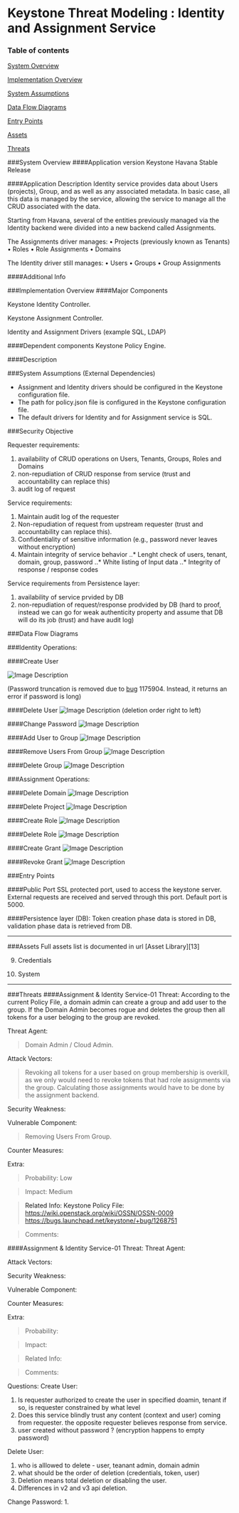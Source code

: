 Keystone Threat Modeling : Identity and Assignment Service
=========================================
### Table of contents
[System Overview](#system)

[Implementation Overview](#implementation)

[System Assumptions](#assumption)

[Data Flow Diagrams](#dfd)

[Entry Points](#entry)

[Assets](#asset)

[Threats](#threats)

<a name="system"/>
###System Overview
####Application version
Keystone Havana Stable Release
   
####Application Description
Identity service provides data about Users (projects), Group, and as well as any associated metadata. In basic case, all this data is managed by the service, allowing the service to manage all the CRUD associated with the data.

Starting from Havana, several of the entities previously managed via the Identity backend were divided into a new backend called Assignments.  

The Assignments  driver  manages:
•	Projects (previously known as Tenants)
•	Roles
•	Role Assignments
•	Domains

The Identity driver still manages:
•	Users
•	Groups
•	Group Assignments


####Additional Info

<a name="implementation"/>
###Implementation Overview
####Major Components

Keystone Identity Controller.

Keystone Assignment Controller.

Identity and Assignment Drivers (example SQL, LDAP)

####Dependent components
Keystone Policy Engine.

####Description

<a name="assumption"/>

###System Assumptions (External Dependencies)
 -  Assignment and Identity drivers should be configured in the Keystone configuration file.
 -  The path for policy.json file is configured in the Keystone configuration file.
 -  The default drivers for Identity and for Assignment service  is SQL.
   
###Security Objective
  
   Requester requirements:

 1. availability of CRUD operations on Users, Tenants, Groups, Roles and Domains
 2. non-repudiation of CRUD response from service (trust and accountability can replace this)
 3. audit log of request

  Service requirements:
  
 1. Maintain audit log of the requester
 2. Non-repudiation of request from upstream requester (trust and accountability can replace this).
 3. Confidentiality of sensitive information (e.g., password never leaves without encryption)
 4. Maintain integrity of service behavior
 ..* Lenght check of users, tenant, domain, group, password
 ..* White listing of Input data
 ..* Integrity of response / response codes

  Service requirements from Persistence layer:
 
 1. availability of service prvided by DB
 2. non-repudiation of request/response prodvided by DB (hard to proof, instead we can go for weak
 authenticity property and assume that DB will do its job (trust) and have audit log)
 


<a name="dfd"/>
###Data Flow Diagrams 

###Identity Operations:

####Create User

![Image Description][1]

(Password truncation is removed due to [bug][14] 1175904. Instead, it returns an error if password 
is long)

####Delete User
![Image Description][2]
(deletion order right to left)


####Change Password
![Image Description][3]

####Add User to Group
![Image Description][4]

####Remove Users From Group
![Image Description][5]

####Delete Group
![Image Description][6]

###Assignment Operations:

####Delete Domain
![Image Description][7]

####Delete Project
![Image Description][8]

####Create Role
![Image Description][9]

####Delete Role
![Image Description][10]

####Create Grant
![Image Description][11]

####Revoke Grant
![Image Description][12]

<a name="entry"/>
###Entry Points

####Public Port
SSL protected port, used to access the keystone server. External requests are received and served through this port. Default port is 5000.

####Persistence layer (DB):
Token creation phase data is stored in DB, validation phase data is retrieved from DB.

----------
<a name="asset"/>
###Assets
Full assets list is documented in url
[Asset Library][13]

9) Credentials

20) System

----------
<a name="threats"/>
###Threats
####Assignment & Identity Service-01
Threat: According to the current Policy File, a domain admin can create a group and add user to the group.
If the Domain Admin becomes rogue and deletes the group then all tokens for a user beloging to the group are revoked.

Threat Agent:
>Domain Admin / Cloud Admin. 

Attack Vectors:
>Revoking all tokens for a user based on group membership is overkill, as we only would need to revoke tokens
that had role assignments via the group.  Calculating those assignments would have to be done by the 
assignment backend.


Security Weakness:
>

Vulnerable Component:
>Removing Users From Group.

Counter Measures:
> 

Extra:
> Probability: Low 

> Impact: Medium

> Related Info: Keystone Policy File:
https://wiki.openstack.org/wiki/OSSN/OSSN-0009
https://bugs.launchpad.net/keystone/+bug/1268751

> Comments: 


####Assignment & Identity Service-01
Threat: 
Threat Agent:
>

Attack Vectors:
>

Security Weakness:
>

Vulnerable Component:
>

Counter Measures:
> 

Extra:
> Probability: 

> Impact: 

> Related Info: 

> Comments:

Questions:
Create User:
1. Is requester authorized to create the user in specified doamin, tenant
   if so, is requester constrained by what level
2. Does this service blindly trust any content (context and user) coming from
   requester.
   the opposite requester believes response from service. 
3. user created without password ? (encryption happens to empty password) 

Delete User:
1. who is alllowed to delete - user, teanant admin, domain admin
2. what should be the order of deletion (credentials, token, user)
3. Deletion means total deletion or disabling the user.
4. Differences in v2 and v3 api deletion.

Change Password:
1. 

  [1]: images/CreateUser.png
  [2]: images/DeleteUser.png
  [3]: images/ChangePassword.png
  [4]: images/AddUserToGroup.png
  [5]: images/RemoveUserFromGroup.png
  [6]: images/DeleteGroup.png
  [7]: images/DeleteDomain.png
  [8]: images/DeleteProject.png
  [9]: images/CreateRole.png
  [10]: images/DeleteRole.png
  [11]: images/CreateGrant.png
  [12]: images/RevokeGrant.png
  [13]: Keystone_asset_library.md
  [14]: https://bugs.launchpad.net/keystone/+bug/1175904
